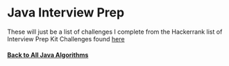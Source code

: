 # Java Interview Prep
These will just be a list of challenges I complete from the Hackerrank list of Interview Prep Kit Challenges found [here](https://www.hackerrank.com/interview/interview-preparation-kit)

#### [Back to All Java Algorithms](https://github.com/ChristianPari/Java-Algorithms/)
